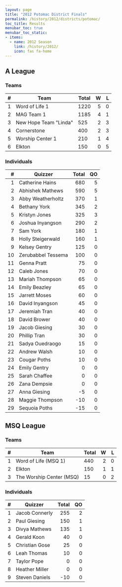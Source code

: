 ```yaml
---
layout: page
title: "2012 Potomac District Finals"
permalink: /history/2012/districts/potomac/
toc_title: Results
menubar_toc: true
menubar_toc_static:
- items:
  - name: 2012 Season
    link: /history/2012/
    icon: fas fa-home
---
```


## A League

### Teams

|    # | Team                  | Total |    W |    L |
| ---: | --------------------- | ----- | ---: | ---: |
|    1 | Word of Life 1        | 1220  |    5 |    0 |
|    2 | MAG Team 1            | 1185  |    4 |    1 |
|    3 | New Hope Team "Linda" | 525   |    2 |    3 |
|    4 | Cornerstone           | 400   |    2 |    3 |
|    5 | Worship Center 1      | 210   |    1 |    4 |
|    6 | Elkton                | 150   |    0 |    5 |

### Individuals

|    # | Quizzer            | Total |   QO |
| ---: | ------------------ | ----: | ---: |
|    1 | Catherine Hains    |   680 |    5 |
|    2 | Abhishek Mathews   |   590 |    5 |
|    3 | Abby Weatherholtz  |   370 |    1 |
|    4 | Bethany York       |   345 |    2 |
|    5 | Kristyn Jones      |   325 |    3 |
|    6 | Joshua Inyangson   |   290 |    2 |
|    7 | Sam York           |   180 |    1 |
|    8 | Holly Steigerwald  |   160 |    1 |
|    9 | Kelsey Gentry      |   125 |    0 |
|   10 | Zerubabbel Tessema |   100 |    0 |
|   11 | Genna Pratt        |    75 |    0 |
|   12 | Caleb Jones        |    70 |    0 |
|   13 | Mariah Thompson    |    65 |    0 |
|   14 | Emily Beazley      |    65 |    0 |
|   15 | Jarrett Moses      |    60 |    0 |
|   16 | David Inyangson    |    45 |    0 |
|   17 | Jeremiah Tran      |    40 |    0 |
|   18 | David Brower       |    40 |    0 |
|   19 | Jacob Giesing      |    30 |    0 |
|   20 | Phillip Tran       |    30 |    0 |
|   21 | Sadya Ouedraogo    |    15 |    0 |
|   22 | Andrew Walsh       |    10 |    0 |
|   23 | Cougar Poths       |    10 |    0 |
|   24 | Emily Gentry       |     0 |    0 |
|   25 | Sarah Chaffee      |     0 |    0 |
|   26 | Zana Dempsie       |     0 |    0 |
|   27 | Anna Giesing       |    -5 |    0 |
|   28 | Maggie Thompson    |   -10 |    0 |
|   29 | Sequoia Poths      |   -15 |    0 |

## MSQ League

### Teams

|    # | Team                     | Total |    W |    L |
| ---: | ------------------------ | ----- | ---: | ---: |
|    1 | Word of Life (MSQ 1)     | 440   |    2 |    0 |
|    2 | Elkton                   | 150   |    1 |    1 |
|    3 | The Worship Center (MSQ) | 15    |    0 |    2 |

### Individuals

|    # | Quizzer        | Total |   QO |
| ---: | -------------- | ----: | ---: |
|    1 | Jacob Connerly |   255 |    2 |
|    2 | Paul Giesing   |   150 |    1 |
|    3 | Divya Mathews  |   135 |    1 |
|    4 | Gerald Koon    |    40 |    0 |
|    5 | Christian Gose |    25 |    0 |
|    6 | Leah Thomas    |    10 |    0 |
|    7 | Taylor Pope    |     0 |    0 |
|    8 | Heather Miller |     0 |    0 |
|    9 | Steven Daniels |   -10 |    0 |
